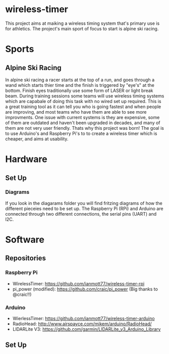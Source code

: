 # wireless-timer
 This project aims at maiking a wireless timing system that's primary use is for athletics. The project's main sport of focus to start is alpine ski racing. 
 
 # Sports
 
 ## Alpine Ski Racing
 In alpine ski racing a racer starts at the top of a run, and goes through a wand which starts thier time and the finish is triggered by "eye's" at the bottom. Finish eyes traditionally use some form of LASER or light break beam. During training sessions some teams will use wireless timing systems which are capabale of doing this task with no wired set up required. This is a great training tool as it can tell you who is going fastest and when people are improving, and most teams who have them are able to see more improvments. One issue with current systems is they are expensive, some of them are outdated and haven't been upgraded in decades, and many of them are not very user friendly. Thats why this project was born! The goal is to use Arduino's and Raspberry Pi's to to create a wireless timer which is cheaper, and aims at usability.
  
# Hardware
## Set Up

### Diagrams
If you look in the diagarams folder you will find fritzing diagrams of how the different pieceies need to be set up. The Raspberry Pi (RPi) and Arduino are connected through two different connections, the serial pins (UART) and I2C.

# Software

## Repositories

 ### Raspberry Pi
 * WirelessTimer: https://github.com/ianmott77/wireless-timer-rpi
 * pi_power (modified): https://github.com/craic/pi_power (Big thanks to @craic!!)
 
 ### Arduino
 * WierlessTimer: https://github.com/ianmott77/wireless-timer-arduino
 * RadioHead: http://www.airspayce.com/mikem/arduino/RadioHead/
 * LIDARLite V3: https://github.com/garmin/LIDARLite_v3_Arduino_Library
 
## Set Up
